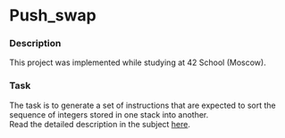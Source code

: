 # Push_swap

### Description

This project was implemented while studying at 42 School (Moscow).

### Task

The task is to generate a set of instructions that are expected to sort the sequence of integers stored in one stack into another.  
Read the detailed description in the subject [here](https://github.com/mikhdm/push_swap/blob/master/en.subject.pdf).
